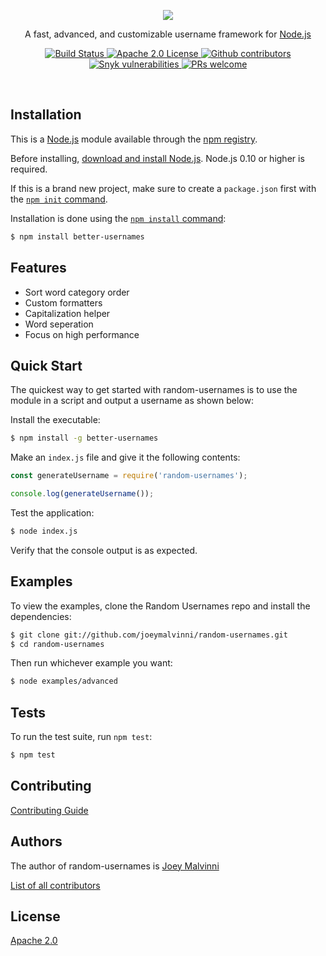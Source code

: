 <p align="center">
    <img src="https://i.imgur.com/901w4o4.png"/></img>
    <br>
    <p align="center">A fast, advanced, and customizable username framework for <a href="http://nodejs.org">Node.js</a></p>
</p>
<p align="center">
  <a href="https://travis-ci.com/joeymalvinni/random-usernames">
    <img alt="Build Status" src="https://travis-ci.com/joeymalvinni/random-usernames.svg?branch=main">
  </a>
  <a href="https://opensource.org/licenses/Apache-2.0">
	<img alt="Apache 2.0 License" src="https://img.shields.io/badge/License-Apache%202.0-blue.svg">
  </a>
  <a href="https://github.com/joeymalvinni/random-usernames/contributors/">
	<img alt="Github contributors" src="https://img.shields.io/github/contributors/joeymalvinni/random-usernames.svg">
  </a>
  <a href="https://snyk.io/test/github/joeymalvinni/random-usernames/">
	<img alt="Snyk vulnerabilities" src="https://snyk.io/test/github/joeymalvinni/random-usernames/badge.svg?targetFile=package.json">
  </a>
  <a href="https://github.com/joeymalvinni/random-usernames/pulls">
	<img alt="PRs welcome" src="https://img.shields.io/badge/PRs-welcome-brightgreen.svg">
  </a>
</p>

<br>

## Installation

This is a [Node.js](https://nodejs.org/en/) module available through the
[npm registry](https://www.npmjs.com/package/better-usernames).

Before installing, [download and install Node.js](https://nodejs.org/en/download/).
Node.js 0.10 or higher is required.

If this is a brand new project, make sure to create a `package.json` first with
the [`npm init` command](https://docs.npmjs.com/creating-a-package-json-file).

Installation is done using the
[`npm install` command](https://docs.npmjs.com/getting-started/installing-npm-packages-locally):

```bash
$ npm install better-usernames
```

## Features

  * Sort word category order
  * Custom formatters
  * Capitalization helper
  * Word seperation
  * Focus on high performance

## Quick Start

  The quickest way to get started with random-usernames is to use the module in a script and output a username as shown below:

  Install the executable:

```bash
$ npm install -g better-usernames
```

  Make an `index.js` file and give it the following contents:
  
```js
const generateUsername = require('random-usernames');

console.log(generateUsername());
```

  Test the application:

```bash
$ node index.js
```

  Verify that the console output is as expected.

## Examples

  To view the examples, clone the Random Usernames repo and install the dependencies:

```bash
$ git clone git://github.com/joeymalvinni/random-usernames.git
$ cd random-usernames
```

  Then run whichever example you want:

```bash
$ node examples/advanced
```

## Tests

  To run the test suite, run `npm test`:

```bash
$ npm test
```

## Contributing

[Contributing Guide](Contributing.md)

## Authors

The author of random-usernames is [Joey Malvinni](https://github.com/joeymalvinni)

[List of all contributors](https://github.com/joeymalvinni/random-usernames/graphs/contributors)

## License

  [Apache 2.0](LICENSE)
